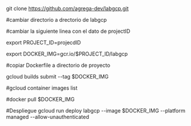 git clone https://github.com/agrega-dev/labgcp.git

#cambiar directorio a drectorio de labgcp

#cambiar la siguiente linea con el dato de projectID

export PROJECT_ID=projecdID

export DOCKER_IMG=gcr.io/$PROJECT_ID/labgcp


#copiar Dockerfile a directorio de proyecto

gcloud builds submit --tag $DOCKER_IMG

#gcloud container images list

#docker pull $DOCKER_IMG

#Despliegue
gcloud run deploy labgcp --image $DOCKER_IMG  --platform managed --allow-unauthenticated
